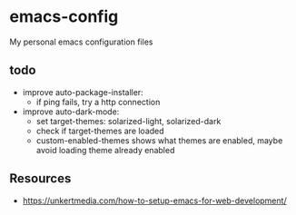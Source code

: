 # emacs-config
My personal emacs configuration files

## todo
- improve auto-package-installer:
	- if ping fails, try a http connection
- improve auto-dark-mode:
	- set target-themes: solarized-light, solarized-dark
	- check if target-themes are loaded
	- custom-enabled-themes shows what themes are enabled, maybe avoid loading theme already enabled

## Resources
- https://unkertmedia.com/how-to-setup-emacs-for-web-development/
